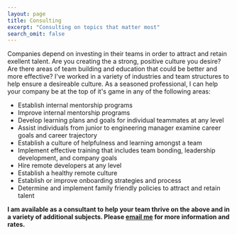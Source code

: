```yaml
---
layout: page
title: Consulting
excerpt: "Consulting on topics that matter most"
search_omit: false
---
```


Companies depend on investing in their teams in order to attract and retain exellent talent. Are you creating the a strong, positive culture you desire? Are there areas of team building and education that could be better and more effective? I've worked in a variety of industries and team structures to help ensure a desireable culture. As a seasoned professional, I can help your company be at the top of it's game in any of the following areas:

* Establish internal mentorship programs
* Improve internal mentorship programs
* Develop learning plans and goals for individual teammates at any level
* Assist individuals from junior to engineering manager examine career goals and career trajectory
* Establish a culture of helpfulness and learning amongst a team
* Implement effective training that includes team bonding, leadership development, and company goals
* Hire remote developers at any level
* Establish a healthy remote culture
* Establish or improve onboarding strategies and process
* Determine and implement family friendly policies to attract and retain talent

**I am available as a consultant to help your team thrive on the above and in a variety of additional subjects. Please [email me](mailto:asheren@gmail.com) for more information and rates.**


